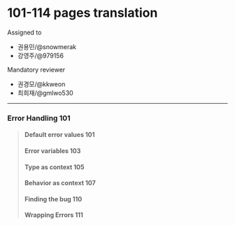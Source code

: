 # 101-114 pages translation

Assigned to

- 권용민/@snowmerak
- 강영주/@979156

Mandatory reviewer

- 권경모/@kkweon
- 최희재/@gmlwo530

---

### Error Handling 101

> #### Default error values 101
>
> #### Error variables 103
>
> #### Type as context 105
>
> #### Behavior as context 107
>
> #### Finding the bug 110
>
> #### Wrapping Errors 111
